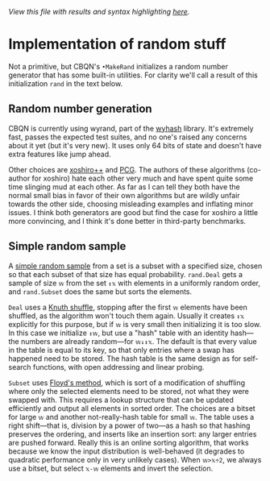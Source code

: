 *View this file with results and syntax highlighting [here](https://mlochbaum.github.io/BQN/implementation/primitive/random.html).*

# Implementation of random stuff

Not a primitive, but CBQN's `•MakeRand` initializes a random number generator that has some built-in utilities. For clarity we'll call a result of this initialization `rand` in the text below.

## Random number generation

CBQN is currently using wyrand, part of the [wyhash](https://github.com/wangyi-fudan/wyhash) library. It's extremely fast, passes the expected test suites, and no one's raised any concerns about it yet (but it's very new). It uses only 64 bits of state and doesn't have extra features like jump ahead.

Other choices are [xoshiro++](https://prng.di.unimi.it/) and [PCG](https://www.pcg-random.org/). The authors of these algorithms (co-author for xoshiro) hate each other very much and have spent quite some time slinging mud at each other. As far as I can tell they both have the normal small bias in favor of their own algorithms but are wildly unfair towards the other side, choosing misleading examples and inflating minor issues. I think both generators are good but find the case for xoshiro a little more convincing, and I think it's done better in third-party benchmarks.

## Simple random sample

A [simple random sample](https://en.wikipedia.org/wiki/Simple_random_sample) from a set is a subset with a specified size, chosen so that each subset of that size has equal probability. `rand.Deal` gets a sample of size `𝕨` from the set `↕𝕩` with elements in a uniformly random order, and `rand.Subset` does the same but sorts the elements.

`Deal` uses a [Knuth shuffle](https://en.wikipedia.org/wiki/Fisher%E2%80%93Yates_shuffle), stopping after the first `𝕨` elements have been shuffled, as the algorithm won't touch them again. Usually it creates `↕𝕩` explicitly for this purpose, but if `𝕨` is very small then initializing it is too slow. In this case we initialize `↕𝕨`, but use a "hash" table with an identity hash—the numbers are already random—for `𝕨↓↕𝕩`. The default is that every value in the table is equal to its key, so that only entries where a swap has happened need to be stored. The hash table is the same design as for self-search functions, with open addressing and linear probing.

`Subset` uses [Floyd's method](https://math.stackexchange.com/questions/178690/whats-the-proof-of-correctness-for-robert-floyds-algorithm-for-selecting-a-sin), which is sort of a modification of shuffling where only the selected elements need to be stored, not what they were swapped with. This requires a lookup structure that can be updated efficiently and output all elements in sorted order. The choices are a bitset for large `𝕨` and another not-really-hash table for small `𝕨`. The table uses a right shift—that is, division by a power of two—as a hash so that hashing preserves the ordering, and inserts like an insertion sort: any larger entries are pushed forward. Really this is an online sorting algorithm, that works because we know the input distribution is well-behaved (it degrades to quadratic performance only in very unlikely cases). When `𝕨>𝕩÷2`, we always use a bitset, but select `𝕩-𝕨` elements and invert the selection.
